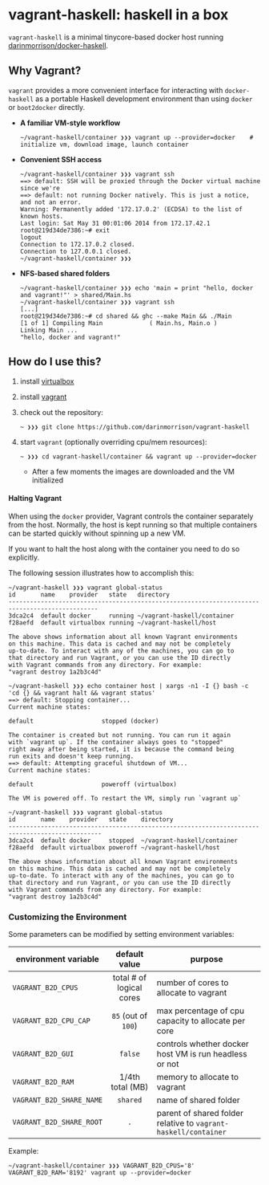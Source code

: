 # vagrant-haskell: haskell in a box

`vagrant-haskell` is a minimal tinycore-based docker host running [darinmorrison/docker-haskell](https://github.com/darinmorrison/docker-haskell).

## Why Vagrant?

`vagrant` provides a more convenient interface for interacting with `docker-haskell` as a portable Haskell development environment than using `docker` or `boot2docker` directly.

*   **A familiar VM-style workflow**

        ~/vagrant-haskell/container ❯❯❯ vagrant up --provider=docker    # initialize vm, download image, launch container

*   **Convenient SSH access**

        ~/vagrant-haskell/container ❯❯❯ vagrant ssh
        ==> default: SSH will be proxied through the Docker virtual machine since we're
        ==> default: not running Docker natively. This is just a notice, and not an error.
        Warning: Permanently added '172.17.0.2' (ECDSA) to the list of known hosts.
        Last login: Sat May 31 00:01:06 2014 from 172.17.42.1
        root@219d34de7386:~# exit
        logout
        Connection to 172.17.0.2 closed.
        Connection to 127.0.0.1 closed.
        ~/vagrant-haskell/container ❯❯❯

*   **NFS-based shared folders**

        ~/vagrant-haskell/container ❯❯❯ echo 'main = print "hello, docker and vagrant!"' > shared/Main.hs
        ~/vagrant-haskell/container ❯❯❯ vagrant ssh
        [...]
        root@219d34de7386:~# cd shared && ghc --make Main && ./Main
        [1 of 1] Compiling Main             ( Main.hs, Main.o )
        Linking Main ...
        "hello, docker and vagrant!"

## How do I use this?

1.  install [virtualbox](https://www.virtualbox.org)

2.  install [vagrant](http://www.vagrantup.com)

3.  check out the repository:

        ~ ❯❯❯ git clone https://github.com/darinmorrison/vagrant-haskell

5.  start `vagrant` (optionally overriding cpu/mem resources):

        ~ ❯❯❯ cd vagrant-haskell/container && vagrant up --provider=docker

    *   After a few moments the images are downloaded and the VM initialized

#### Halting Vagrant

When using the `docker` provider, Vagrant controls the container separately from the host. Normally, the host is kept running so that multiple containers can be started quickly without spinning up a new VM.

If you want to halt the host along with the container you need to do so explicitly.

The following session illustrates how to accomplish this:

```
~/vagrant-haskell ❯❯❯ vagrant global-status
id       name    provider   state   directory
-----------------------------------------------------------------------------------------------
3dca2c4  default docker     running ~/vagrant-haskell/container
f28aefd  default virtualbox running ~/vagrant-haskell/host

The above shows information about all known Vagrant environments
on this machine. This data is cached and may not be completely
up-to-date. To interact with any of the machines, you can go to
that directory and run Vagrant, or you can use the ID directly
with Vagrant commands from any directory. For example:
"vagrant destroy 1a2b3c4d"
```

```
~/vagrant-haskell ❯❯❯ echo container host | xargs -n1 -I {} bash -c 'cd {} && vagrant halt && vagrant status'
==> default: Stopping container...
Current machine states:

default                   stopped (docker)

The container is created but not running. You can run it again
with `vagrant up`. If the container always goes to "stopped"
right away after being started, it is because the command being
run exits and doesn't keep running.
==> default: Attempting graceful shutdown of VM...
Current machine states:

default                   poweroff (virtualbox)

The VM is powered off. To restart the VM, simply run `vagrant up`
```

```
~/vagrant-haskell ❯❯❯ vagrant global-status
id       name    provider   state    directory
------------------------------------------------------------------------------------------------
3dca2c4  default docker     stopped  ~/vagrant-haskell/container
f28aefd  default virtualbox poweroff ~/vagrant-haskell/host

The above shows information about all known Vagrant environments
on this machine. This data is cached and may not be completely
up-to-date. To interact with any of the machines, you can go to
that directory and run Vagrant, or you can use the ID directly
with Vagrant commands from any directory. For example:
"vagrant destroy 1a2b3c4d"
```

### Customizing the Environment

Some parameters can be modified by setting environment variables:

| environment variable     | default value                   | purpose                                                         |
|--------------------------|:-------------------------------:|-----------------------------------------------------------------|
| `VAGRANT_B2D_CPUS`       | total # of logical cores        | number of cores to allocate to vagrant                          |
| `VAGRANT_B2D_CPU_CAP`    | `85` (out of `100`)             | max percentage of cpu capacity to allocate per core             |
| `VAGRANT_B2D_GUI`        | `false`                         | controls whether docker host VM is run headless or not          |
| `VAGRANT_B2D_RAM`        | 1/4th total (MB)                | memory to allocate to vagrant                                   |
| `VAGRANT_B2D_SHARE_NAME` | `shared`                        | name of shared folder                                           |
| `VAGRANT_B2D_SHARE_ROOT` | `.`                             | parent of shared folder relative to `vagrant-haskell/container` |

Example:

```
~/vagrant-haskell/container ❯❯❯ VAGRANT_B2D_CPUS='8' VAGRANT_B2D_RAM='8192' vagrant up --provider=docker
```
